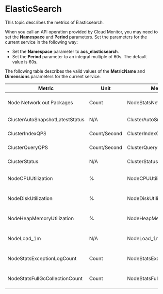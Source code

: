 # ElasticSearch

This topic describes the metrics of Elasticsearch.

When you call an API operation provided by Cloud Monitor, you may need to set the **Namespace** and **Period** parameters. Set the parameters for the current service in the following way:

-   Set the **Namespace** parameter to **acs\_elasticsearch**.
-   Set the **Period** parameter to an integral multiple of 60s. The default value is 60s.

The following table describes the valid values of the **MetricName** and **Dimensions** parameters for the current service.

|Metric|Unit|MetricName|Dimensions|Statistics|
|------|----|----------|----------|----------|
|Node Network out Packages|Count|NodeStatsNetworkoutPackages|userId, clusterId, and nodeIP|Maximum|
|ClusterAutoSnapshotLatestStatus|N/A|ClusterAutoSnapshotLatestStatus|userId and clusterId|Maximum|
|ClusterIndexQPS|Count/Second|ClusterIndexQPS|userId and clusterId|Average|
|ClusterQueryQPS|Count/Second|ClusterQueryQPS|userId and clusterId|Average|
|ClusterStatus|N/A|ClusterStatus|userId and clusterId|Value|
|NodeCPUUtilization|%|NodeCPUUtilization|userId, clusterId, and nodeIP|Average|
|NodeDiskUtilization|%|NodeDiskUtilization|userId, clusterId, and nodeIP|Average|
|NodeHeapMemoryUtilization|%|NodeHeapMemoryUtilization|userId, clusterId, and nodeIP|Average|
|NodeLoad\_1m|N/A|NodeLoad\_1m|userId, clusterId, and nodeIP|Average|
|NodeStatsExceptionLogCount|Count|NodeStatsExceptionLogCount|userId, clusterId, and nodeIP|Maximum|
|NodeStatsFullGcCollectionCount|Count|NodeStatsFullGcCollectionCount|userId, clusterId, and nodeIP|Maximum|

